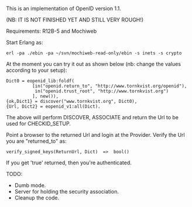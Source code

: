 This is an implementation of OpenID version 1.1.

(NB: IT IS NOT FINISHED YET AND STILL VERY ROUGH!)

Requirements: R12B-5 and Mochiweb

Start Erlang as:

    erl -pa ./ebin -pa ~/svn/mochiweb-read-only/ebin -s inets -s crypto
    
At the moment you can try it out as shown below (nb: change the values
according to your setup):

    Dict0 = eopenid_lib:foldf(
              [in("openid.return_to", "http://www.tornkvist.org/openid"),
               in("openid.trust_root", "http://www.tornkvist.org")
              ], new()),
    {ok,Dict1} = discover("www.tornkvist.org", Dict0),
    {Url, Dict2} = eopenid_v1:all(Dict).


The above will perform DISCOVER, ASSOCIATE and return the Url to 
be used for CHECKID_SETUP.

Point a browser to the returned Url and login at the Provider.
Verify the Url you are "returned_to" as:

    verify_signed_keys(ReturnUrl, Dict)  =>  bool()

If you get 'true' returned, then you're authenticated.


TODO:

* Dumb mode.
* Server for holding the security association.
* Cleanup the code.





